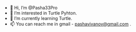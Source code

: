 - 👋 Hi, I’m @Pasha33Pro
- 👀 I’m interested in Turtle Pyhton.
- 🌱 I’m currently learning Turtle.
- 📫 You can reach me in gmail - pashavivanov@gmail.com .

<!---
Pasha33Pro/Pasha33Pro is a ✨ special ✨ repository because its `README.md` (this file) appears on your GitHub profile.
You can click the Preview link to take a look at your changes.
--->
